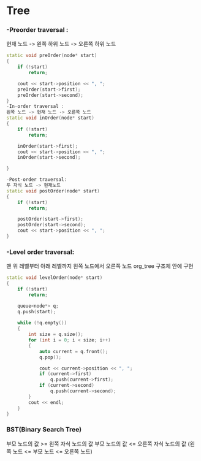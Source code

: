# Tree
### -Preorder traversal : 
현재 노드 -> 왼쪽 하위 노드 -> 오른쪽 하위 노드

```C++
static void preOrder(node* start)
{
	if (!start)
		return;

	cout << start->position << ", ";
	preOrder(start->first);
	preOrder(start->second);
}
-In-order traversal :
왼쪽 노드 -> 현재 노드 -> 오른쪽 노드
static void inOrder(node* start)
{
	if (!start)
		return;

	inOrder(start->first);
	cout << start->position << ", ";
	inOrder(start->second);

}

-Post-order traversal:
두 자식 노드 -> 현재노드
static void postOrder(node* start)
{
	if (!start)
		return;

	postOrder(start->first);
	postOrder(start->second);
	cout << start->position << ", ";
}
```




### -Level order traversal: 
맨 위 레벨부터 아래 레벨까지 왼쪽 노드에서 오른쪽 노드
org_tree 구조체 안에 구현

```C++
static void levelOrder(node* start)
{
	if (!start)
		return;

	queue<node*> q;
	q.push(start);
	
	while (!q.empty())
	{
		int size = q.size();
		for (int i = 0; i < size; i++)
		{
			auto current = q.front();
			q.pop();

			cout << current->position << ", ";
			if (current->first)
				q.push(current->first);
			if (current->second)
				q.push(current->second);
		}
		cout << endl;
	}
}
```

### BST(Binary Search Tree)
부모 노드의 값 >= 왼쪽 자식 노드의 값
부모 노드의 값 <= 오른쪽 자식 노드의 값
(왼쪽 노드 <= 부모 노드 <= 오른쪽 노드)


